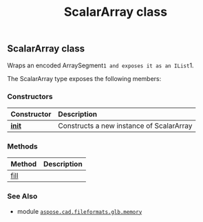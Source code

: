 ﻿---
title: ScalarArray class
second_title: Aspose.CAD for Python via .NET API References
description: 
type: docs
weight: 120
url: /python-net/aspose.cad.fileformats.glb.memory/scalararray/
is_root: false
---

## ScalarArray class

Wraps an encoded ArraySegment`1 and exposes it as an IList`1.



The ScalarArray type exposes the following members:

### Constructors
| Constructor | Description |
| :- | :- |
| [__init__](/cad/python-net/aspose.cad.fileformats.glb.memory/scalararray/__init__/#) | Constructs a new instance of ScalarArray |


### Methods
| Method | Description |
| :- | :- |
| [fill](/cad/python-net/aspose.cad.fileformats.glb.memory/scalararray/fill/#list-int) |  |



### See Also
* module [`aspose.cad.fileformats.glb.memory`](..)
